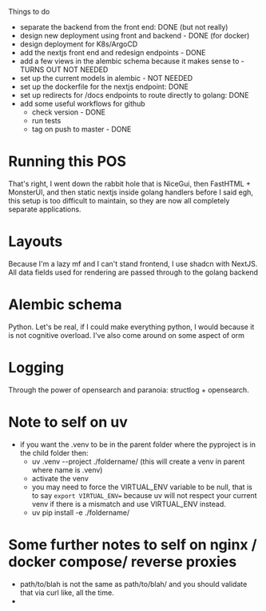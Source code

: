 Things to do
- separate the backend from the front end: DONE (but not really)
- design new deployment using front and backend - DONE (for docker)
- design deployment for K8s/ArgoCD
- add the nextjs front end and redesign endpoints - DONE
- add a few views in the alembic schema because it makes sense to - TURNS OUT NOT NEEDED
- set up the current models in alembic - NOT NEEDED
- set up the dockerfile for the nextjs endpoint: DONE
- set up redirects for /docs endpoints to route directly to golang: DONE
- add some useful workflows for github
  - check version - DONE
  - run tests
  - tag on push to master - DONE

# Running this POS
That's right, I went down the rabbit hole that is NiceGui, then FastHTML + MonsterUI, and then static nextjs inside golang handlers before I said egh, this setup is too difficult to maintain, so they are now all completely separate applications.

# Layouts
Because I'm a lazy mf and I can't stand frontend, I use shadcn with NextJS. All data fields used for rendering are passed through to the golang backend

# Alembic schema
Python. Let's be real, if I could make everything python, I would because it is not cognitive overload. I've also come around on some aspect of orm

# Logging
Through the power of opensearch and paranoia: structlog + opensearch.

# Note to self on uv
- if you want the .venv to be in the parent folder where the pyproject is in the child folder then:
  - uv .venv --project ./foldername/ (this will create a venv in parent where name is .venv)
  - activate the venv
  - you may need to force the VIRTUAL_ENV variable to be null, that is to say `export VIRTUAL_ENV=` because uv will not respect your current venv if there is a mismatch and use VIRTUAL_ENV instead.
  - uv pip install -e ./foldername/

# Some further notes to self on nginx / docker compose/ reverse proxies
- path/to/blah is not the same as path/to/blah/ and you should validate that via curl like, all the time.
-
